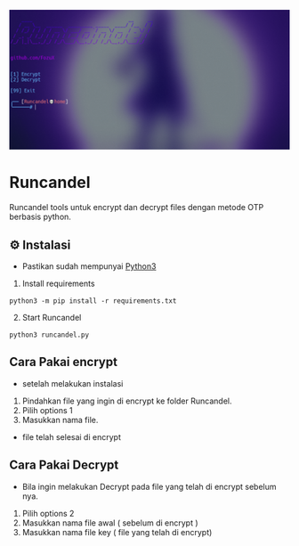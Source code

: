 ![thumbnail](./thumbnail.png)

# Runcandel
Runcandel tools untuk encrypt dan decrypt files dengan metode OTP berbasis python.

## ⚙️ Instalasi

- Pastikan sudah mempunyai [Python3](https://www.python.org/downloads/)
1. Install requirements
```
python3 -m pip install -r requirements.txt
```
2. Start Runcandel
```
python3 runcandel.py
```

## Cara Pakai encrypt
- setelah melakukan instalasi
1. Pindahkan file yang ingin di encrypt ke folder Runcandel.
2. Pilih options 1
3. Masukkan nama file.
- file telah selesai di encrypt

## Cara Pakai Decrypt
- Bila ingin melakukan Decrypt pada file yang telah di encrypt sebelum nya.
1. Pilih options 2
3. Masukkan nama file awal ( sebelum di encrypt )
3. Masukkan nama file key ( file yang telah di encrypt)
